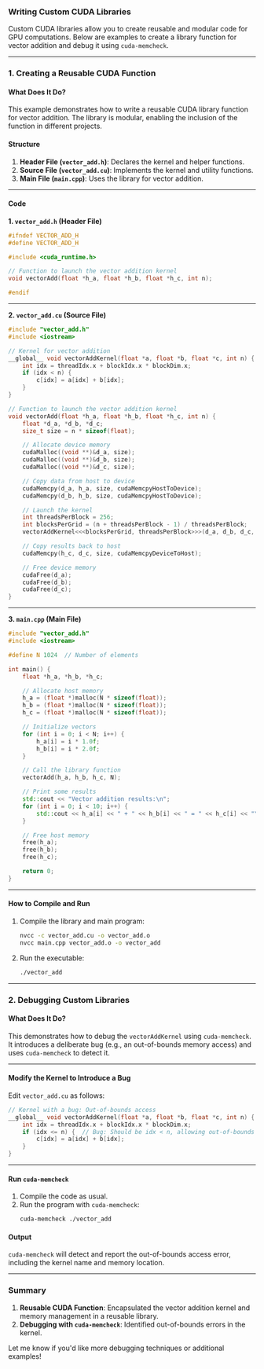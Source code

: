 ### **Writing Custom CUDA Libraries**

Custom CUDA libraries allow you to create reusable and modular code for GPU computations. Below are examples to create a library function for vector addition and debug it using `cuda-memcheck`.

---

### **1. Creating a Reusable CUDA Function**

#### **What Does It Do?**  
This example demonstrates how to write a reusable CUDA library function for vector addition. The library is modular, enabling the inclusion of the function in different projects.

#### **Structure**  
1. **Header File (`vector_add.h`)**: Declares the kernel and helper functions.
2. **Source File (`vector_add.cu`)**: Implements the kernel and utility functions.
3. **Main File (`main.cpp`)**: Uses the library for vector addition.

---

#### **Code**  

**1. `vector_add.h` (Header File)**  
```cpp
#ifndef VECTOR_ADD_H
#define VECTOR_ADD_H

#include <cuda_runtime.h>

// Function to launch the vector addition kernel
void vectorAdd(float *h_a, float *h_b, float *h_c, int n);

#endif
```

---

**2. `vector_add.cu` (Source File)**  
```cpp
#include "vector_add.h"
#include <iostream>

// Kernel for vector addition
__global__ void vectorAddKernel(float *a, float *b, float *c, int n) {
    int idx = threadIdx.x + blockIdx.x * blockDim.x;
    if (idx < n) {
        c[idx] = a[idx] + b[idx];
    }
}

// Function to launch the vector addition kernel
void vectorAdd(float *h_a, float *h_b, float *h_c, int n) {
    float *d_a, *d_b, *d_c;
    size_t size = n * sizeof(float);

    // Allocate device memory
    cudaMalloc((void **)&d_a, size);
    cudaMalloc((void **)&d_b, size);
    cudaMalloc((void **)&d_c, size);

    // Copy data from host to device
    cudaMemcpy(d_a, h_a, size, cudaMemcpyHostToDevice);
    cudaMemcpy(d_b, h_b, size, cudaMemcpyHostToDevice);

    // Launch the kernel
    int threadsPerBlock = 256;
    int blocksPerGrid = (n + threadsPerBlock - 1) / threadsPerBlock;
    vectorAddKernel<<<blocksPerGrid, threadsPerBlock>>>(d_a, d_b, d_c, n);

    // Copy results back to host
    cudaMemcpy(h_c, d_c, size, cudaMemcpyDeviceToHost);

    // Free device memory
    cudaFree(d_a);
    cudaFree(d_b);
    cudaFree(d_c);
}
```

---

**3. `main.cpp` (Main File)**  
```cpp
#include "vector_add.h"
#include <iostream>

#define N 1024  // Number of elements

int main() {
    float *h_a, *h_b, *h_c;

    // Allocate host memory
    h_a = (float *)malloc(N * sizeof(float));
    h_b = (float *)malloc(N * sizeof(float));
    h_c = (float *)malloc(N * sizeof(float));

    // Initialize vectors
    for (int i = 0; i < N; i++) {
        h_a[i] = i * 1.0f;
        h_b[i] = i * 2.0f;
    }

    // Call the library function
    vectorAdd(h_a, h_b, h_c, N);

    // Print some results
    std::cout << "Vector addition results:\n";
    for (int i = 0; i < 10; i++) {
        std::cout << h_a[i] << " + " << h_b[i] << " = " << h_c[i] << "\n";
    }

    // Free host memory
    free(h_a);
    free(h_b);
    free(h_c);

    return 0;
}
```

---

#### **How to Compile and Run**  
1. Compile the library and main program:  
   ```bash
   nvcc -c vector_add.cu -o vector_add.o
   nvcc main.cpp vector_add.o -o vector_add
   ```
2. Run the executable:  
   ```bash
   ./vector_add
   ```

---

### **2. Debugging Custom Libraries**

#### **What Does It Do?**  
This demonstrates how to debug the `vectorAddKernel` using `cuda-memcheck`. It introduces a deliberate bug (e.g., an out-of-bounds memory access) and uses `cuda-memcheck` to detect it.

---

#### **Modify the Kernel to Introduce a Bug**  
Edit `vector_add.cu` as follows:  
```cpp
// Kernel with a bug: Out-of-bounds access
__global__ void vectorAddKernel(float *a, float *b, float *c, int n) {
    int idx = threadIdx.x + blockIdx.x * blockDim.x;
    if (idx <= n) {  // Bug: Should be idx < n, allowing out-of-bounds access
        c[idx] = a[idx] + b[idx];
    }
}
```

---

#### **Run `cuda-memcheck`**
1. Compile the code as usual.  
2. Run the program with `cuda-memcheck`:  
   ```bash
   cuda-memcheck ./vector_add
   ```

#### **Output**  
`cuda-memcheck` will detect and report the out-of-bounds access error, including the kernel name and memory location.

---

### **Summary**

1. **Reusable CUDA Function**: Encapsulated the vector addition kernel and memory management in a reusable library.
2. **Debugging with `cuda-memcheck`**: Identified out-of-bounds errors in the kernel.  

Let me know if you'd like more debugging techniques or additional examples!